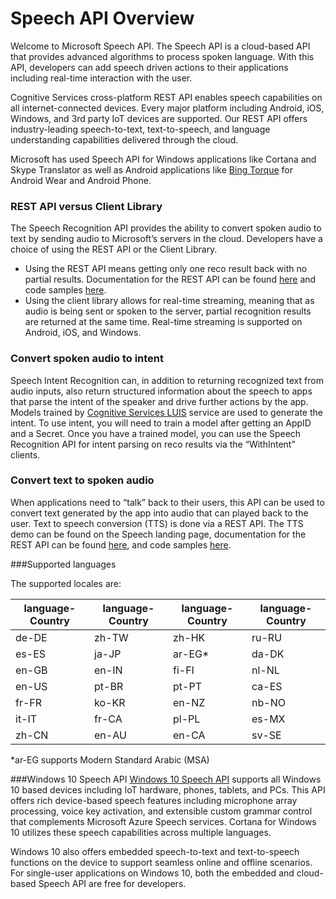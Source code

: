 <!-- 
NavPath: Speech API
LinkLabel: Overview
Url: Speech-api/documentation
Weight: 120
-->

# Speech API Overview


Welcome to Microsoft Speech API. The Speech API is a cloud-based API that provides advanced algorithms to process spoken language. With this API, developers can add speech driven actions to their applications including real-time interaction with the user.

Cognitive Services cross-platform REST API enables speech capabilities on all internet-connected devices. Every major platform including Android, iOS, Windows, and 3rd party IoT devices are supported. Our REST API offers industry-leading speech-to-text, text-to-speech, and language understanding capabilities delivered through the cloud.

Microsoft has used Speech API for Windows applications like Cortana and Skype Translator as well as Android applications like [Bing Torque](https://play.google.com/store/apps/details?id=com.microsoft.bing.torque) for Android Wear and Android Phone.

### REST API versus Client Library
The Speech Recognition API provides the ability to convert spoken audio to text by sending audio to Microsoft’s servers in the cloud. Developers have a choice of using the REST API or the Client Library. 

* Using the REST API means getting only one reco result back with no partial results. Documentation for the REST API can be found [here](./API-Reference-REST/) and code samples [here](https://oxfordportal.blob.core.windows.net/speech/doc/recognition/Program.cs). 
*	Using the client library allows for real-time streaming, meaning that as audio is being sent or spoken to the server, partial recognition results are returned at the same time. Real-time streaming is supported on Android, iOS, and Windows.

### Convert spoken audio to intent
Speech Intent Recognition can, in addition to returning recognized text from audio inputs, also return structured information about the speech to apps that parse the intent of the speaker and drive further actions by the app. Models trained by [Cognitive Services LUIS](https://www.luis.ai/) service are used to generate the intent. To use intent, you will need to train a model after getting an AppID and a Secret. Once you have a trained model, you can use the Speech Recognition API for intent parsing on reco results via the “WithIntent” clients.

### Convert text to spoken audio
When applications need to “talk” back to their users, this API can be used to convert text generated by the app into audio that can played back to the user. Text to speech conversion (TTS) is done via a REST API. The TTS demo can be found on the Speech landing page, documentation for the REST API can be found [here](./API-Reference-REST/), and code samples [here](https://oxfordportal.blob.core.windows.net/speech/doc/output/TTSProgram.cs).

###Supported languages

The supported locales are:

language-Country |language-Country | language-Country |language-Country 
---------|----------|--------|------------------
de-DE    |   zh-TW  | zh-HK  |    ru-RU 
es-ES    |   ja-JP  | ar-EG* |    da-DK 
en-GB    |   en-IN  | fi-FI  |    nl-NL 
en-US    |   pt-BR  | pt-PT  |    ca-ES
fr-FR    |   ko-KR  | en-NZ  |    nb-NO
it-IT    |   fr-CA  | pl-PL  |    es-MX
zh-CN    |   en-AU  | en-CA  |    sv-SE  
*ar-EG supports Modern Standard Arabic (MSA)

###Windows 10 Speech API
[Windows 10 Speech API](https://msdn.microsoft.com/en-us/library/windows/apps/windows.media.speechrecognition.aspx) supports all Windows 10 based devices including IoT hardware, phones, tablets, and PCs. This API offers rich device-based speech features including microphone array processing, voice key activation, and extensible custom grammar control that complements Microsoft Azure Speech services. Cortana for Windows 10 utilizes these speech capabilities across multiple languages. 

Windows 10 also offers embedded speech-to-text and text-to-speech functions on the device to support seamless online and offline scenarios. For single-user applications on Windows 10, both the embedded and cloud-based Speech API are free for developers.

